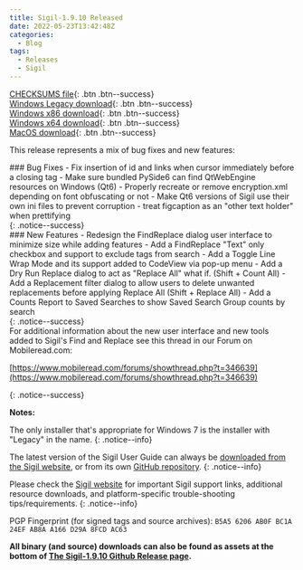 ```yaml
---
title: Sigil-1.9.10 Released
date: 2022-05-23T13:42:48Z
categories:
  - Blog
tags:
  - Releases
  - Sigil
---
```


[CHECKSUMS file](https://github.com/Sigil-Ebook/Sigil/releases/download/1.9.10/Sigil-1.9.10-CHECKSUMS.sha256.txt){: .btn .btn--success}<br/>
[Windows Legacy download](https://github.com/Sigil-Ebook/Sigil/releases/download/1.9.10/Sigil-1.9.10-Windows-Legacy-Setup.exe){: .btn .btn--success}<br/>
[Windows x86 download](https://github.com/Sigil-Ebook/Sigil/releases/download/1.9.10/Sigil-1.9.10-Windows-Setup.exe){: .btn .btn--success}<br/>
[Windows x64 download](https://github.com/Sigil-Ebook/Sigil/releases/download/1.9.10/Sigil-1.9.10-Windows-x64-Setup.exe){: .btn .btn--success}<br/>
[MacOS download](https://github.com/Sigil-Ebook/Sigil/releases/download/1.9.10/Sigil.app-1.9.10-Mac.txz){: .btn .btn--success}

This release represents a mix of bug fixes and new features:

<div markdown="1">
### Bug Fixes
- Fix insertion of id and links when cursor immediately before a closing tag
- Make sure bundled PySide6 can find QtWebEngine resources on Windows (Qt6)
- Properly recreate or remove encryption.xml depending on font obfuscating or not
- Make Qt6 versions of Sigil use their own ini files to prevent corruption
- treat figcaption as an "other text holder" when prettifying
</div>
{: .notice--success}

<div markdown="1">
### New Features
- Redesign the FindReplace dialog user interface to minimize size while adding features
- Add a FindReplace "Text" only checkbox and support to exclude tags from search
- Add a Toggle Line Wrap Mode and its support added to CodeView via pop-up menu
- Add a Dry Run Replace dialog to act as "Replace All" what if. (Shift + Count All)
- Add a Replacement filter dialog to allow users to delete unwanted replacements before applying Replace All (Shift + Replace All)
- Add a Counts Report to Saved Searches to show Saved Search Group counts by search
</div>
{: .notice--success}
        
<div markdown="1">
For additional information about the new user interface and new tools added to Sigil's Find and Replace see this thread in our Forum on Mobileread.com:

[https://www.mobileread.com/forums/showthread.php?t=346639](https://www.mobileread.com/forums/showthread.php?t=346639)
</div>
{: .notice--success}

__Notes:__

The only installer that's appropriate for Windows 7 is the installer with "Legacy" in the name.
{: .notice--info}

The latest version of the Sigil User Guide can always be [downloaded from the Sigil website](https://sigil-ebook.com/sigil/guide), or from its own [GitHub repository](https://github.com/Sigil-Ebook/sigil-user-guide/releases/latest).
{: .notice--info}

Please check the [Sigil website](https://sigil-ebook.com/sigil) for important Sigil support links, additional resource downloads, and platform-specific trouble-shooting tips/requirements.
{: .notice--info}

PGP Fingerprint (for signed tags and source archives): `B5A5 6206 AB0F BC1A 24EF AB8A A166 D29A 8FCD AC63`

__All binary (and source) downloads can also be found as assets at the bottom of [The Sigil-1.9.10 Github Release page](https://github.com/Sigil-Ebook/Sigil/releases/tag/1.9.10).__
